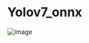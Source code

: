 # Yolov7_onnx
![image](https://github.com/cqu20160901/yolov7_caffe_onnx_tensorRT/blob/main/yolov7_onnx/result.jpg)
